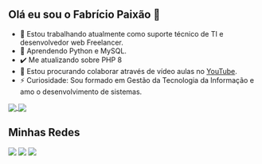 ## Olá eu sou o Fabrício Paixão 👋

- 🔭 Estou trabalhando atualmente como suporte técnico de TI e desenvolvedor web Freelancer. 
- 🌱 Aprendendo Python e MySQL.
- ✔️ Me atualizando sobre PHP 8
- 👯 Estou procurando colaborar através de vídeo aulas no <a href="https://youtube.com/fabriciopaixao">YouTube</a>.
- ⚡ Curiosidade: Sou formado em Gestão da Tecnologia da Informação e amo o desenvolvimento de sistemas.
<div>
  <a href="https://github.com/anuraghazra/github-readme-stats">
    <img align="center" src="https://github-readme-stats.vercel.app/api?username=ftptiago&show_icons=true&include_all_commits=true&theme=onedark" />
    <img align="center" src="https://github-readme-stats.vercel.app/api/top-langs/?username=ftptiago&layout=compact&langs_count=8&theme=onedark" />
  </a>
</div>

## Minhas Redes

<div>
  <a href="https://br.linkedin.com/in/fabriciopaixao" alt="Linkedin - Fabrício Paixão"><img src="https://img.shields.io/badge/LinkedIn-0077B5?style=for-the-badge&logo=linkedin&logoColor=white"></a>
  <a href="https://youtube.com/fabriciopaixao" alt="Canal YouTube - Fabrício Paixão"><img src="https://img.shields.io/badge/YouTube-FF0000?style=for-the-badge&logo=youtube&logoColor=white"/></a>
  <a href="https://discord.gg/sBYhV8T4" alt="Discord - Fabrício Paixão HD"><img src="https://img.shields.io/badge/Discord-7289DA?style=for-the-badge&logo=discord&logoColor=white"/></a>
</div>
